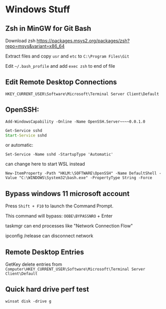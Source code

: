 # Windows Stuff

## Zsh in MinGW for Git Bash
Download zsh https://packages.msys2.org/packages/zsh?repo=msys&variant=x86_64

Extract files and copy `usr` and `etc` to `C:\Program Files\Git`

Edit `~/.bash_profile` and add `exec zsh` to end of file


## Edit Remote Desktop Connections
```
HKEY_CURRENT_USER\Software\Microsoft\Terminal Server Client\Default
```

## OpenSSH:
```
Add-WindowsCapability -Online -Name OpenSSH.Server~~~~0.0.1.0
```

```cmd
Get-Service sshd
Start-Service sshd
```

or automatic:
```
Set-Service -Name sshd -StartupType 'Automatic'
```

can change here to start WSL instead
```
New-ItemProperty -Path "HKLM:\SOFTWARE\OpenSSH" -Name DefaultShell -Value "C:\WINDOWS\System32\bash.exe" -PropertyType String -Force
```

## Bypass windows 11 microsoft account
Press `Shift + F10` to launch the Command Prompt.

This command will bypass: `OOBE\BYPASSNRO` + Enter

taskmgr can end processes like "Network Connection Flow"

ipconfig /release can disconnect network


## Remote Desktop Entries

GetKey delete entries from `Computer\HKEY_CURRENT_USER\Software\Microsoft\Terminal Server Client\Default`

## Quick hard drive perf test

`winsat disk -drive g`

